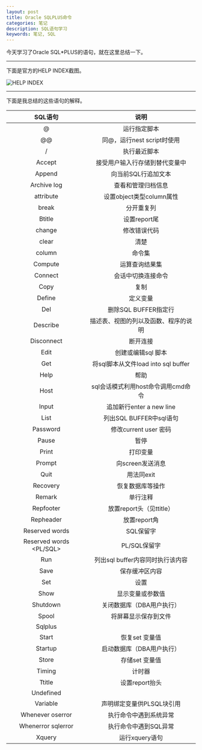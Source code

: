 ```yaml
---
layout: post
title: Oracle SQLPLUS命令
categories: 笔记
description: SQL语句学习
keywords: 笔记, SQL
---
```


今天学习了Oracle SQL*PLUS的语句，就在这里总结一下。

---

下面是官方的HELP INDEX截图。

![HELP INDEX](/image/2017-9-26-SQLPLUS/SQL语句.png)

---

下面是我总结的这些语句的解释。

SQL语句|说明
:-----:|:--:
@|运行指定脚本
@@|同@，运行nest script时使用
/|执行最近脚本
Accept|接受用户输入行存储到替代变量中
Append|向当前SQL行追加文本
Archive log|查看和管理归档信息
attribute|设置object类型column属性
break|分开重复列
Btitle|设置report尾
change|修改错误代码
clear|清楚
column|命令集
Compute|运算查询结果集
Connect|会话中切换连接命令
Copy|复制
Define|定义变量
Del|删除SQL BUFFER指定行
Describe|描述表、视图的列以及函数、程序的说明
Disconnect|断开连接
Edit|创建或编辑sql 脚本
Get|将sql脚本从文件load into sql buffer
Help|帮助
Host|sql会话模式利用host命令调用cmd命令
Input|追加新行enter a new line
List|列出SQL BUFFER中sql语句
Password|修改current user 密码
Pause|暂停
Print|打印变量
Prompt|向screen发送消息
Quit|用法同exit
Recovery|恢复数据库等操作
Remark|单行注释
Repfooter|放置report头（见ttitle）
Repheader|放置report角
Reserved words <SQL>|SQL保留字
Reserved words <PL/SQL>|PL/SQL保留字
Run|列出sql buffer内容同时执行该内容
Save|保存缓冲区内容
Set|设置
Show|显示变量或参数值
Shutdown|关闭数据库（DBA用户执行）
Spool|将屏幕显示保存到文件
Sqlplus|	
Start|恢复set 变量值
Startup|启动数据库（DBA用户执行）
Store|存储set 变量值
Timing|计时器
Ttitle|设置report抬头
Undefined|	
Variable|声明绑定变量供PLSQL块引用
Whenever oserror|执行命令中遇到系统异常
Whenerror sqlerror|执行命令中遇到SQL异常
Xquery|运行xquery语句
